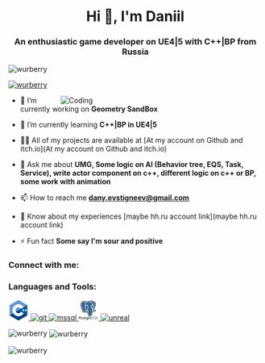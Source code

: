 <h1 align="center">Hi 👋, I'm Daniil</h1>
<h3 align="center">An enthusiastic game developer on UE4|5 with C++|BP from Russia</h3>

<p align="left"> <img src="https://komarev.com/ghpvc/?username=wurberry&label=Profile%20views&color=0e75b6&style=flat" alt="wurberry" /> </p>

<p align="left"> <a href="https://github.com/ryo-ma/github-profile-trophy"><img src="https://github-profile-trophy.vercel.app/?username=wurberry" alt="wurberry" /></a> </p>

<img align="right" alt="Coding" width="400" src="https://i.pinimg.com/originals/ef/16/e4/ef16e4e68b0d3cb81e6bb8a8c3258d7e.gif">

- 🔭 I’m currently working on **Geometry SandBox**

- 🌱 I’m currently learning **C++|BP in UE4|5**

- 👨‍💻 All of my projects are available at [At my account on Github and itch.io](At my account on Github and itch.io)

- 💬 Ask me about **UMG, Some logic on AI (Behavior tree, EQS, Task, Service), write actor component on c++, different logic on c++ or BP, some work with animation**

- 📫 How to reach me **dany.evstigneev@gmail.com**

- 📄 Know about my experiences [maybe hh.ru account link](maybe hh.ru account link)

- ⚡ Fun fact **Some say I'm sour and positive**

<h3 align="left">Connect with me:</h3>
<p align="left">
</p>

<h3 align="left">Languages and Tools:</h3>
<p align="left"> <a href="https://www.w3schools.com/cpp/" target="_blank" rel="noreferrer"> <img src="https://raw.githubusercontent.com/devicons/devicon/master/icons/cplusplus/cplusplus-original.svg" alt="cplusplus" width="40" height="40"/> </a> <a href="https://git-scm.com/" target="_blank" rel="noreferrer"> <img src="https://www.vectorlogo.zone/logos/git-scm/git-scm-icon.svg" alt="git" width="40" height="40"/> </a> <a href="https://www.microsoft.com/en-us/sql-server" target="_blank" rel="noreferrer"> <img src="https://www.svgrepo.com/show/303229/microsoft-sql-server-logo.svg" alt="mssql" width="40" height="40"/> </a> <a href="https://www.postgresql.org" target="_blank" rel="noreferrer"> <img src="https://raw.githubusercontent.com/devicons/devicon/master/icons/postgresql/postgresql-original-wordmark.svg" alt="postgresql" width="40" height="40"/> </a> <a href="https://unrealengine.com/" target="_blank" rel="noreferrer"> <img src="https://raw.githubusercontent.com/kenangundogan/fontisto/036b7eca71aab1bef8e6a0518f7329f13ed62f6b/icons/svg/brand/unreal-engine.svg" alt="unreal" width="40" height="40"/> </a> </p>

<p><img align="left" src="https://github-readme-stats.vercel.app/api/top-langs?username=wurberry&show_icons=true&locale=en&layout=compact" alt="wurberry" /></p>

<p>&nbsp;<img align="center" src="https://github-readme-stats.vercel.app/api?username=wurberry&show_icons=true&locale=en" alt="wurberry" /></p>

<p><img align="center" src="https://github-readme-streak-stats.herokuapp.com/?user=wurberry&" alt="wurberry" /></p>
